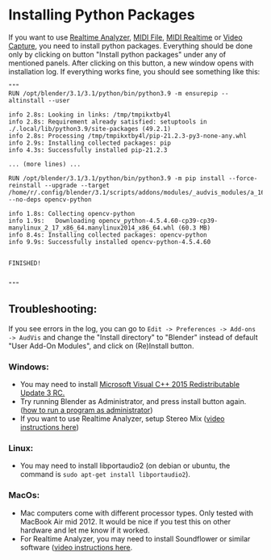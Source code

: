 # Installing Python Packages

If you want to use [Realtime Analyzer](./realtime.md), 
[MIDI File](./midi-file.md), [MIDI Realtime](./midi-realtime.md)
or [Video Capture](./video-capture.md), you need to install python
packages. Everything should be done only by clicking on button 
"Install python packages" under any of mentioned panels. After clicking
on this button, a new window opens with installation log. If everything
works fine, you should see something like this:

```
"""
RUN /opt/blender/3.1/3.1/python/bin/python3.9 -m ensurepip --altinstall --user

info 2.8s: Looking in links: /tmp/tmpikxtby4l
info 2.8s: Requirement already satisfied: setuptools in ./.local/lib/python3.9/site-packages (49.2.1)
info 2.8s: Processing /tmp/tmpikxtby4l/pip-21.2.3-py3-none-any.whl
info 2.9s: Installing collected packages: pip
info 4.3s: Successfully installed pip-21.2.3

... (more lines) ...

RUN /opt/blender/3.1/3.1/python/bin/python3.9 -m pip install --force-reinstall --upgrade --target /home/r/.config/blender/3.1/scripts/addons/modules/_audvis_modules/a_1639510547 --no-deps opencv-python

info 1.8s: Collecting opencv-python
info 1.9s:   Downloading opencv_python-4.5.4.60-cp39-cp39-manylinux_2_17_x86_64.manylinux2014_x86_64.whl (60.3 MB)
info 8.4s: Installing collected packages: opencv-python
info 9.9s: Successfully installed opencv-python-4.5.4.60


FINISHED!


"""
```

## Troubleshooting:

If you see errors in the log, you can go to `Edit -> Preferences -> Add-ons -> AudVis`
and change the "Install directory" to "Blender" instead of default
"User Add-On Modules", and click on (Re)Install button.

### Windows:
- You may need to install [Microsoft Visual C++ 2015 Redistributable Update 3 RC.](https://www.microsoft.com/en-us/download/details.aspx?id=52685)
- Try running Blender as Administrator, and press install button again. ([how to run a program as administrator](https://www.youtube.com/watch?v=nNVdaJXYCbA))
- If you want to use Realtime Analyzer, setup Stereo Mix ([video instructions here](https://youtu.be/Bd3moKLV5sE))

### Linux:
- You may need to install libportaudio2 (on debian or ubuntu, the command is `sudo apt-get install libportaudio2`).

### MacOs:
- Mac computers come with different processor types. Only tested with MacBook Air mid 2012. It would be nice if you test this on other hardware and let me know if it worked.
- For Realtime Analyzer, you may need to install Soundflower or similar software ([video instructions here](https://www.youtube.com/results?search_query=soundflower+macos).
